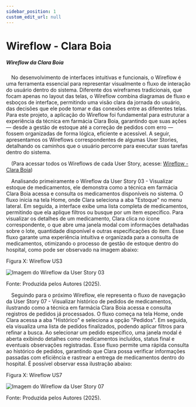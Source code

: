 ```yaml
---
sidebar_position: 1
custom_edit_url: null
---
```


# Wireflow - Clara Boia

##### Wireflow da Clara Boia

&emsp;No desenvolvimento de interfaces intuitivas e funcionais, o Wireflow é uma ferramenta essencial para representar visualmente o fluxo de interação do usuário dentro do sistema. Diferente dos wireframes tradicionais, que focam apenas no layout das telas, o Wireflow combina diagramas de fluxo e esboços de interface, permitindo uma visão clara da jornada do usuário, das decisões que ele pode tomar e das conexões entre as diferentes telas. Para este projeto, a aplicação do Wireflow foi fundamental para estruturar a experiência da técnica em farmácia Clara Boia, garantindo que suas ações — desde a gestão de estoque até a correção de pedidos com erro — fossem organizadas de forma lógica, eficiente e acessível. A seguir, apresentamos os Wireflows correspondentes de algumas User Stories, detalhando os caminhos que o usuário percorre para executar suas tarefas dentro do sistema. 

&emsp;(Para acessar todos os Wireflows de cada User Story, acesse: [Wireflow - Clara Boia](https://www.figma.com/design/gThbVne91wSJ4elePbQgQ4/Wireframa-NDC?node-id=42-6&p=f&t=oPwgzP6aKxsziKVa-0))

&emsp;Analisando primeiramente o Wireflow da User Story 03 - Visualizar estoque de medicamentos, ele demonstra como a técnica em farmácia Clara Boia acessa e consulta os medicamentos disponíveis no sistema. O fluxo inicia na tela Home, onde Clara seleciona a aba "Estoque" no menu lateral. Em seguida, a interface exibe uma lista completa de medicamentos, permitindo que ela aplique filtros ou busque por um item específico. Para visualizar os detalhes de um medicamento, Clara clica no ícone correspondente, o que abre uma janela modal com informações detalhadas sobre o lote, quantidade disponível e outras especificações do item. Esse fluxo garante uma experiência intuitiva e organizada para a consulta de medicamentos, otimizando o processo de gestão de estoque dentro do hospital, como pode ser observado na imagem abaixo:

<p style={{textAlign: 'center'}}>Figura X: Wireflow US3 </p>
<div style={{margin: 25}}>
    <div style={{textAlign: 'center'}}>
        <img src={require("../../../../../media/wireflow/wireflow3.png").default} style={{width: 800}} alt="Imagem do Wireflow da User Story 03" />
        <br />
    </div>
</div>
<p style={{textAlign: 'center'}}>Fonte: Produzida pelos Autores (2025). </p>


&emsp;Seguindo para o próximo Wireflow, ele representa o fluxo de navegação da User Story 07 - Visualizar histórico de pedidos de medicamentos, ilustrando como a técnica em farmácia Clara Boia acessa e consulta registros de pedidos já processados. O fluxo começa na tela Home, onde Clara acessa a aba "Histórico" e seleciona a opção "Pedidos". Em seguida, ela visualiza uma lista de pedidos finalizados, podendo aplicar filtros para refinar a busca. Ao selecionar um pedido específico, uma janela modal é aberta exibindo detalhes como medicamentos incluídos, status final e eventuais observações registradas. Esse fluxo permite uma rápida consulta ao histórico de pedidos, garantindo que Clara possa verificar informações passadas com eficiência e rastrear a entrega de medicamentos dentro do hospital. É possível observar essa ilustração abaixo:

<p style={{textAlign: 'center'}}>Figura X: Wireflow US7 </p>
<div style={{margin: 25}}>
    <div style={{textAlign: 'center'}}>
        <img src={require("../../../../../media/wireflow/wireflow7.png").default} style={{width: 800}} alt="Imagem do Wireflow da User Story 07" />
        <br />
    </div>
</div>
<p style={{textAlign: 'center'}}>Fonte: Produzida pelos Autores (2025). </p>


